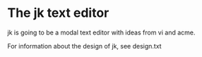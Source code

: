 # The jk text editor

jk is going to be a modal text editor with ideas from vi and acme.

For information about the design of jk, see design.txt

